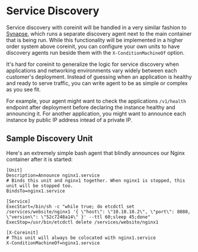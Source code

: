 # Service Discovery

Service discovery with coreinit will be handled in a very similar fashion to [Synapse](https://github.com/airbnb/synapse), which runs a separate discovery agent next to the main container that is being run. While this functionality will be implemented in a higher order system above coreinit, you can configure your own units to have discovery agents run beside them with the `X-ConditionMachineOf` option.

It's hard for coreinit to generalize the logic for service discovery when applications and networking environments vary widely between each customer's deployment. Instead of guessing when an application is healthy and ready to serve traffic, you can write agent to be as simple or complex as you see fit.

For example, your agent might want to check the applications `/v1/health` endpoint after deployment before declaring the instance healthy and announcing it. For another application, you might want to announce each instance by public IP address intead of a private IP.

## Sample Discovery Unit

Here's an extremely simple bash agent that blindly announces our Nginx container after it is started:

```
[Unit]
Description=Announce nginx1.service
# Binds this unit and nginx1 together. When nginx1 is stopped, this unit will be stopped too.
BindsTo=nginx1.service

[Service]
ExecStart=/bin/sh -c "while true; do etcdctl set /services/website/nginx1 '{ \"host\": \"10.10.10.2\", \"port\": 8080, \"version\": \"52c7248a14\" }' --ttl 60;sleep 45;done"
ExecStop=/usr/bin/etcdctl delete /services/website/nginx1

[X-Coreinit]
# This unit will always be colocated with nginx1.service
X-ConditionMachineOf=nginx1.service
```
